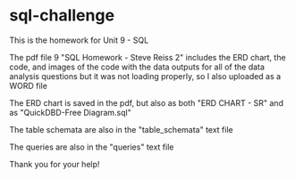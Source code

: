# sql-challenge
This is the homework for Unit 9 - SQL 

The pdf file 9 "SQL Homework - Steve Reiss 2" includes the ERD chart, the code, and images of the code with the data outputs for all of the data analysis questions but it was not loading properly, so I also uploaded as a WORD file

The ERD chart is saved in the pdf, but also as both "ERD CHART - SR" and as "QuickDBD-Free Diagram.sql"

The table schemata are also in the "table_schemata" text file

The queries are also in the "queries" text file

Thank you for your help!
